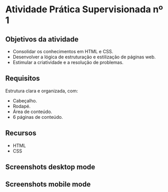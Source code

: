 # Atividade Prática Supervisionada nº 1

## Objetivos da atividade

- Consolidar os conhecimentos em HTML e CSS.
- Desenvolver a lógica de estruturação e estilização de páginas web.
- Estimular a criatividade e a resolução de problemas.

## Requisitos

Estrutura clara e organizada, com:
- Cabeçalho. 
- Rodapé.
- Área de conteúdo.
- 6 páginas de conteúdo.

## Recursos 

- HTML
- CSS

## Screenshots desktop mode

## Screenshots mobile mode